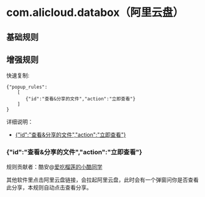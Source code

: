 # com.alicloud.databox（阿里云盘）

## 基础规则



## 增强规则
快速复制:
```
{"popup_rules":
    [
       {"id":"查看&分享的文件","action":"立即查看"}
    ]
}
```

详细说明：
- [{"id":"查看&分享的文件","action":"立即查看"}](#id查看分享的文件action立即查看)

### {"id":"查看&分享的文件","action":"立即查看"}
规则贡献者：酷安@[爱吃榴莲的小酷同学](http://www.coolapk.com/u/491928)

其他软件里点击阿里云盘链接，会拉起阿里云盘，此时会有一个弹窗问你是否查看此分享，本规则自动点击查看分享。